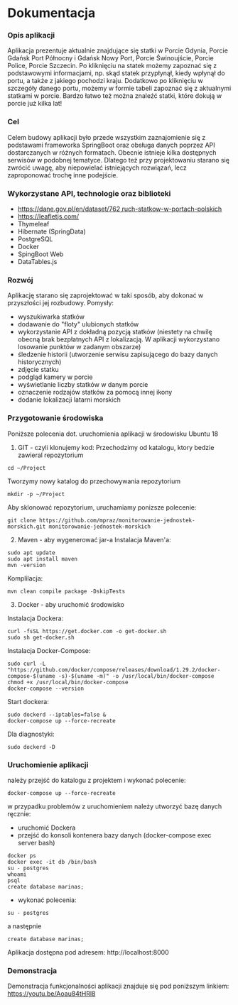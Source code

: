 # Dokumentacja

### Opis aplikacji

Aplikacja prezentuje aktualnie znajdujące się statki w Porcie Gdynia, Porcie Gdańsk Port Północny i Gdańsk Nowy Port, Porcie Świnoujście, Porcie Police, Porcie Szczecin.
Po kliknięciu na statek możemy zapoznać się z podstawowymi informacjami, np. skąd statek przypłynął, kiedy wpłynął do portu, a także z jakiego pochodzi kraju.
Dodatkowo po kliknięciu w szczegóły danego portu, możemy w formie tabeli zapoznać się z aktualnymi statkami w porcie. Bardzo łatwo też można znaleźć statki, które dokują w porcie już kilka lat!

### Cel

Celem budowy aplikacji było przede wszystkim zaznajomienie się z podstawami frameworka SpringBoot oraz obsługa danych poprzez API dostarczanych w różnych formatach.
Obecnie istnieje kilka dostępnych serwisów w podobnej tematyce. Dlatego też przy projektowaniu starano się zwrócić uwagę, aby niepowielać istniejących rozwiązań, lecz zaproponować trochę inne podejście.
### Wykorzystane API, technologie oraz biblioteki

* https://dane.gov.pl/en/dataset/762,ruch-statkow-w-portach-polskich
* https://leafletjs.com/
* Thymeleaf
* Hibernate (SpringData)
* PostgreSQL
* Docker
* SpingBoot Web
* DataTables.js

### Rozwój
Aplikację starano się zaprojektować w taki sposób, aby dokonać w przyszłości jej rozbudowy.
Pomysły:
* wyszukiwarka statków
* dodawanie do "floty" ulubionych statków
* wykorzystanie API z dokładną pozycją statków (niestety na chwilę obecną brak bezpłatnych API z lokalizacją. W aplikacji wykorzystano losowanie punktów w zadanym obszarze)
* śledzenie historii (utworzenie serwisu zapisującego do bazy danych historycznych)
* zdjęcie statku
* podgląd kamery w porcie
* wyświetlanie liczby statków w danym porcie
* oznaczenie rodzajów statków za pomocą innej ikony
* dodanie lokalizacji latarni morskich

### Przygotowanie środowiska
Poniższe polecenia dot. uruchomienia aplikacji w środowisku Ubuntu 18

1. GIT - czyli klonujemy kod:
Przechodzimy od katalogu, ktory bedzie zawieral repozytorium
```
cd ~/Project
```

Tworzymy nowy katalog do przechowywania repozytorium
```
mkdir -p ~/Project
```
Aby sklonować repozytorium, uruchamiamy ponizsze polecenie:
```
git clone https://github.com/mpraz/monitorowanie-jednostek-morskich.git monitorowanie-jednostek-morskich
```

2. Maven - aby wygenerować jar-a
Instalacja Maven'a:
```
sudo apt update
sudo apt install maven
mvn -version
```
Komplilacja:
```
mvn clean compile package -DskipTests
```
3. Docker - aby uruchomić środowisko

Instalacja Dockera:
```
curl -fsSL https://get.docker.com -o get-docker.sh
sudo sh get-docker.sh
```

Instalacja Docker-Compose:
```
sudo curl -L "https://github.com/docker/compose/releases/download/1.29.2/docker-compose-$(uname -s)-$(uname -m)" -o /usr/local/bin/docker-compose
chmod +x /usr/local/bin/docker-compose
docker-compose --version
```
Start dockera:
```
sudo dockerd --iptables=false &
docker-compose up --force-recreate
```
Dla diagnostyki:
```
sudo dockerd -D
```

### Uruchomienie aplikacji
należy przejść do katalogu z projektem i wykonać polecenie:

```
docker-compose up --force-recreate
```
w przypadku problemów z uruchomieniem należy utworzyć bazę danych ręcznie:

- uruchomić Dockera 
- przejść do konsoli kontenera bazy danych (docker-compose exec server bash)

```
docker ps
docker exec -it db /bin/bash
su - postgres
whoami
psql
create database marinas;
```
- wykonać polecenia:
```
su - postgres
```
a następnie
```
create database marinas;
```

Aplikacja dostępna pod adresem:
http://localhost:8000

### Demonstracja

Demonstracja funkcjonalności aplikacji znajduje się pod poniższym linkiem:
https://youtu.be/Aoau84tHRl8
